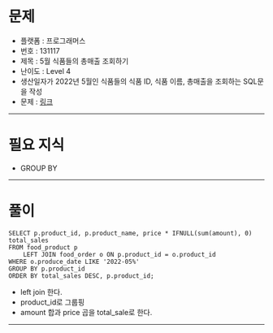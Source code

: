 # 문제
- 플랫폼 : 프로그래머스
- 번호 : 131117
- 제목 : 5월 식품들의 총매출 조회하기
- 난이도 : Level 4
- 생산일자가 2022년 5월인 식품들의 식품 ID, 식품 이름, 총매출을 조회하는 SQL문을 작성
- 문제 : <a href="https://school.programmers.co.kr/learn/courses/30/lessons/131117" target="_blank">링크</a>

---

# 필요 지식
- GROUP BY

---

# 풀이
```mysql
SELECT p.product_id, p.product_name, price * IFNULL(sum(amount), 0) total_sales
FROM food_product p
    LEFT JOIN food_order o ON p.product_id = o.product_id
WHERE o.produce_date LIKE '2022-05%'
GROUP BY p.product_id
ORDER BY total_sales DESC, p.product_id;
```
- left join 한다.
- product_id로 그룹핑
- amount 합과 price 곱을 total_sale로 한다.

---
